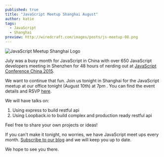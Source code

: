 ```yaml
---
published: true
title: "JavaScript Meetup Shanghai August"
author: katie
tags:
  - JavaScript
  - Shanghai
preview: http://wiredcraft.com/images/posts/js-meetup-08.png
---
```


![JavaScript Meetup Shanghai Logo](//wiredcraft.com/images/posts/js-meetup-08.png)

July was a busy month for JavaScript in China with over 650 JavaScript developers meeting in Shenzhen for 48 hours of nerding out at [JavaScript Conference China 2015](https://wiredcraft.com/blog/toa-shenjs/).

We want to continue that fun. Join us tonight in Shanghai for the JavaScript meetup at our office tonight (August 10th) at 7pm . You can find the event details and RSVP [here](http://www.meetup.com/Shanghai-JavaScript-Meetup/events/201810192/#event-comments-section).

<!-- more -->

We will have talks on:

1. Using express to build restful api
2. Using Loopback.io to build complex and production ready restful api

Feel free to share your own projects or ideas!

If you can't make it tonight, no worries, we have JavaScript meet ups every month. [Subscribe to our blog](http://wiredcraft.us2.list-manage.com/subscribe/post?u=18eb8d6c34ad5d4e781541da9&id=920ba635d7) and we will keep you up to date.

We hope to see you there.
